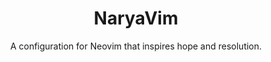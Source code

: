 <div align="center">
  <h1>NaryaVim</h1>
  <p>A configuration for Neovim that inspires hope and resolution.</p>
</div>
